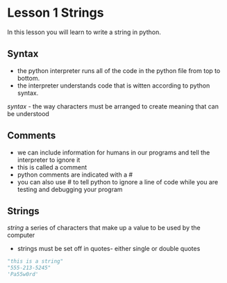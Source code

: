# Lesson 1 Strings
In this lesson you will learn to write a string in python.

## Syntax 
- the python interpreter runs all of the code in the python file from top to bottom.
- the interpreter understands code that is witten according to python syntax.

_syntax_ - the way characters must be arranged to create meaning that can be understood

## Comments
- we can include information for humans in our programs and tell the interpreter to ignore it
- this is called a comment
- python comments are indicated with a #
- you can also use # to tell python to ignore a line of code while you are testing and debugging your program

## Strings
_string_ a series of characters that make up a value to be used by the computer
- strings must be set off in quotes- either single or double quotes

```python
"this is a string"
"555-213-5245"
'Pa55w0rd'
```



